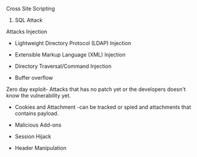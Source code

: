Cross Site Scripting

1. SQL Attack



Attacks Injection

* Lightweight Directory Protocol \(LDAP\) Injection

* Extensible Markup Language \(XML\) Injection

* Directory Traversal/Command Injection

* Buffer overflow

Zero day exploit- Attacks that has no patch yet or the developers doesn't know the vulnerability yet.

* Cookies and Attachment -can be tracked or spied and attachments that contains payload.

* Malicious Add-ons

* Session Hijack

* Header Manipulation



